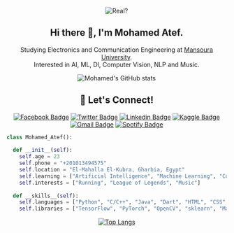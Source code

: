 <div align="center">

![Real?](https://user-images.githubusercontent.com/73308647/230811645-39d10ae7-0762-4f00-a249-f9bbbbc56476.gif)
  
## Hi there 👋, I'm Mohamed Atef.

Studying Electronics and Communication Engineering at <a href="Mansoura University">Mansoura University</a>.  
Interested in AI, ML, Dl, Computer Vision, NLP and Music.
  
<!--
[![linkedin](https://linkedin-github-readme.onrender.com/api/render/Mohamed%20Atef/Software%20Engineer/Student/Bachelors%20degree/dark/https%3A%2F%2Favatars.githubusercontent.com%2Fu%2F73308647%3Fv%3D4)](https://www.linkedin.com/in/mohamed-atef-651099193/)
-->
  
![Mohamed's GitHub stats](https://github-readme-stats.vercel.app/api?username=MohamedAtef321&show_icons=true&theme=tokyonight)

## 🔗 Let's Connect!
  
[![Facebook Badge](https://img.shields.io/badge/-Facebook-4267B2?style=flat-square&logo=facebook&logoColor=white
)](https://www.facebook.com/www.xzorro/)
[![Twitter Badge](https://img.shields.io/badge/-Twitter-blue?style=flat-square&logo=twitter&logoColor=white
)](https://twitter.com/TeFa564)
[![Linkedin Badge](https://img.shields.io/badge/-LinkedIn-0072b1?style=flat-square&logo=linkedin&logoColor=white
)](https://www.linkedin.com/in/mohamed-atef-651099193/)
[![Kaggle Badge](https://img.shields.io/badge/-Kaggle-0096c7?style=flat-square&logo=kaggle&logoColor=white
)](https://www.kaggle.com/mohamedatef321)
[![Gmail Badge](https://img.shields.io/badge/-Gmail-d14836?style=flat-square&logo=gmail&logoColor=white
)](mailto:www.xzorrodx@gmail.com)
[![Spotify Badge](https://img.shields.io/badge/-Spotify-1DB954?style=flat-square&logo=spotify&logoColor=white
)](https://open.spotify.com/user/3177622477l4ydwikdlrnpplrm3e)

<!--
  
**MohamedAtef321/MohamedAtef321** is a ✨ _special_ ✨ repository because its `README.md` (this file) appears on your GitHub profile.

Here are some ideas to get you started:

- 🔭 I’m currently working on ...
- 🌱 I’m currently learning ...
- 👯 I’m looking to collaborate on ...
- 🤔 I’m looking for help with ...
- 💬 Ask me about ...
- 📫 How to reach me: ...
- 😄 Pronouns: ...
- ⚡ Fun fact: ...

-->

</div>

```python
class Mohamed_Atef():
    
  def __init__(self):
    self.age = 23
    self.phone = "+201013494575"
    self.location = "El-Mahalla El-Kubra, Gharbia, Egypt"
    self.learning = ["Artificial Intelligence", "Machine Learning", "Computer Vision", "Deep Learning", "Natural Language Processing"]
    self.interests = ["Running", "League of Legends", "Music"]
    
  def __skills__(self):
    self.languages = ["Python", "C/C++", "Java", "Dart", "HTML", "CSS", "JavaScript"]
    self.libraries = ["TensorFlow", "PyTorch", "OpenCV", "sklearn", "Matplotlib", "Seaborn", "Django", "Flask"]
```

<div align="center">
  
[![Top Langs](https://github-readme-stats.vercel.app/api/top-langs/?username=MohamedAtef321&layout=compact)](https://github.com/MohamedAtef321/github-readme-stats)

<!--

Love listening to music? listen along with me:
  
[![Spotify](https://spotify-github-readme.vercel.app/api/spotify?song=4V3obpHeMAdNMvixRmXKRk)](https://open.spotify.com/user/3177622477l4ydwikdlrnpplrm3e)

[![spotify-github-profile](https://spotify-github-profile.vercel.app/api/view?uid=3177622477l4ydwikdlrnpplrm3e&cover_image=true&theme=default&show_offline=false&background_color=121212&interchange=false)](https://spotify-github-profile.vercel.app/api/view?uid=3177622477l4ydwikdlrnpplrm3e&redirect=true)

-->

</div>


